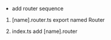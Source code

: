 - add router sequence

1. [name].router.ts
   export named Router

2. index.ts
   add [name].router


